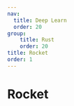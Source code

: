 ```yaml
---
nav:
  title: Deep Learn
  order: 20
group:
	title: Rust
	order: 20
title: Rocket
order: 1
---
```


# Rocket